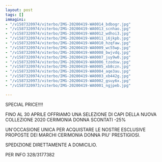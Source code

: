 ```yaml
---
layout: post
tags: []
immagini:
- "/v1587320974/viterbo/IMG-20200419-WA0014_bdbogr.jpg"
- "/v1587320974/viterbo/IMG-20200419-WA0013_scnhao.jpg"
- "/v1587320974/viterbo/IMG-20200419-WA0012_wdhoi3.jpg"
- "/v1587320974/viterbo/IMG-20200419-WA0011_i6jkpb.jpg"
- "/v1587320974/viterbo/IMG-20200419-WA0010_hzqfaw.jpg"
- "/v1587320974/viterbo/IMG-20200419-WA0009_wc55wp.jpg"
- "/v1587320974/viterbo/IMG-20200419-WA0008_bwjvdq.jpg"
- "/v1587320974/viterbo/IMG-20200419-WA0007_juy9w0.jpg"
- "/v1587320974/viterbo/IMG-20200419-WA0006_tzodsw.jpg"
- "/v1587320974/viterbo/IMG-20200419-WA0005_xb8czn.jpg"
- "/v1587320974/viterbo/IMG-20200419-WA0004_aqe3au.jpg"
- "/v1587320974/viterbo/IMG-20200419-WA0003_xb442g.jpg"
- "/v1587320973/viterbo/IMG-20200419-WA0002_gsuy6x.jpg"
- "/v1587320973/viterbo/IMG-20200419-WA0001_ngjpeb.jpg"

---
```

SPECIAL PRICE!!!!

FINO AL 30 APRILE OFFRIAMO UNA SELEZIONE DI CAPI DELLA NUOVA COLLEZIONE 2020 CERIMONIA DONNA SCONTATI -25%

UN'OCCASIONE UNICA PER ACQUISTARE LE NOSTRE ESCLUSIVE PROPOSTE DEI MARCHI CERIMONIA DONNA PIU' PRESTIGIOSI.

SPEDIZIONE DIRETTAMENTE A DOMICILIO.

PER INFO 328/3177382